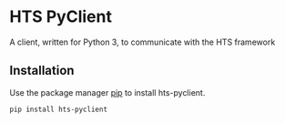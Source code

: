 # HTS PyClient

A client, written for Python 3, to communicate with the HTS framework

## Installation

Use the package manager [pip](https://pip.pypa.io/en/stable/) to install hts-pyclient.

```bash
pip install hts-pyclient
```